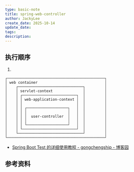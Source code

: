 ```yaml
---
type: basic-note
title: spring-web-controller
author: JackyLee
create_date: 2025-10-14
update_date:
tags:
description:
---
```


## 执行顺序

1. 

```ascii
┌─────────────────────────────────────────────┐
│ web container                               │
│    ┌──────────────────────────────┐         │
│    │ servlet-context              │         │
│    │ ┌─────────────────────────┐  │         │
│    │ │ web-application-context │  │         │
│    │ │                         │  │         │
│    │ │ ┌───────────────────┐   │  │         │
│    │ │ │                   │   │  │         │
│    │ │ │  user-controller  │   │  │         │
│    │ │ │                   │   │  │         │
│    │ │ └───────────────────┘   │  │         │
│    │ └─────────────────────────┘  │         │
│    └──────────────────────────────┘         │
└─────────────────────────────────────────────┘
```

- [Spring Boot Test 的详细使用教程 - gongchengship - 博客园](https://www.cnblogs.com/gongchengship/p/18540901)

## 参考资料
